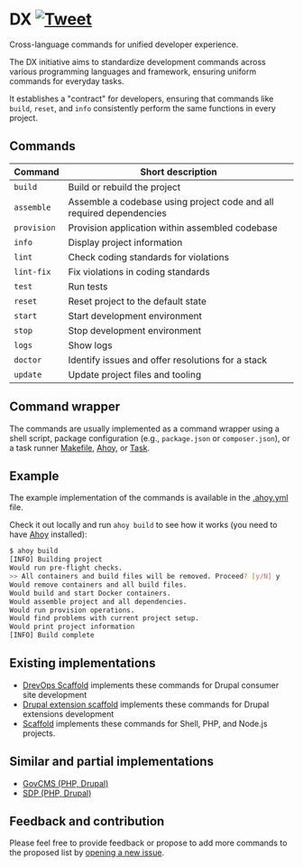 # DX [![Tweet](https://img.shields.io/twitter/url/http/shields.io.svg?style=social)](https://twitter.com/intent/tweet?button_hashtag=DX&text=Cross-language+commands+for+unified+developer+experience+%28%23DX%29.&url=https://integratedexperts.github.io/dx&via=integratedexperts&hashtags=developerexperience,programming)

Cross-language commands for unified developer experience.

The DX initiative aims to standardize development commands across various
programming languages and framework, ensuring uniform commands for everyday
tasks.

It establishes a "contract" for developers, ensuring that commands like `build`,
`reset`, and `info` consistently perform the same functions in every project.

## Commands

| Command     | Short description                                                    |
|-------------|----------------------------------------------------------------------|
| `build`     | Build or rebuild the project                                         |
| `assemble`  | Assemble a codebase using project code and all required dependencies | 
| `provision` | Provision application within assembled codebase                      |
| `info`      | Display project information                                          |
| `lint`      | Check coding standards for violations                                |
| `lint-fix`  | Fix violations in coding standards                                   |
| `test`      | Run tests                                                            |
| `reset`     | Reset project to the default state                                   |
| `start`     | Start development environment                                        | 
| `stop`      | Stop development environment                                         |
| `logs`      | Show logs                                                            |
| `doctor`    | Identify issues and offer resolutions for a stack                    |
| `update`    | Update project files and tooling                                     |

## Command wrapper

The commands are usually implemented as a command wrapper using a shell script,
package configuration (e.g., `package.json` or `composer.json`), or a task
runner
[Makefile](https://www.gnu.org/software/make/), [Ahoy](https://ahoy-cli.readthedocs.io/en/latest/),
or [Task](https://github.com/go-task/task).

## Example

The example implementation of the commands is available in the 
[.ahoy.yml](https://github.com/drevops/dx/blob/master/.ahoy.yml) file.

Check it out locally and run `ahoy build` to see how it works (you need to have
[Ahoy](https://ahoy-cli.readthedocs.io/en/latest/) installed):

```bash
$ ahoy build
[INFO] Building project
Would run pre-flight checks.
>> All containers and build files will be removed. Proceed? [y/N] y
Would remove containers and all build files.
Would build and start Docker containers.
Would assemble project and all dependencies.
Would run provision operations.
Would find problems with current project setup.
Would print project information
[INFO] Build complete
```

## Existing implementations

- [DrevOps Scaffold](https://github.com/drevops/scaffold) implements these
  commands for Drupal consumer site development
- [Drupal extension scaffold](https://github.com/AlexSkrypnyk/drupal_extension_scaffold) implements these commands for Drupal
  extensions development
- [Scaffold](https://github.com/AlexSkrypnyk/scaffold) implements these commands for Shell, PHP, and Node.js projects.

## Similar and partial implementations

- [GovCMS (PHP, Drupal)](https://github.com/govCMS/GovCMS/blob/3.x-develop/.ahoy.yml)
- [SDP (PHP, Drupal)](https://github.com/dpc-sdp/dev-tools/blob/master/.ahoy.yml)

## Feedback and contribution

Please feel free to provide feedback or propose to add more commands to
the proposed list by [opening a new issue](https://github.com/drevops/dx/issues/new).
